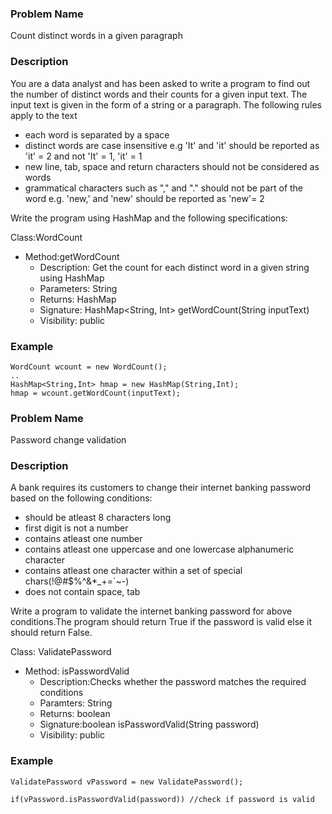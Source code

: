 ### Problem Name
Count distinct words in a given paragraph

### Description

You are a data analyst and has been asked to write a program to find out the number of distinct words and their counts for a given input text. The input text is given in the form of a string or a paragraph. The following rules apply to the text
* each word is separated by a space
* distinct words are case insensitive e.g 'It' and 'it' should be reported as 'it' = 2 and not 'It' = 1, 'it' = 1
* new line, tab, space and return characters should not be considered as words
* grammatical characters such as "," and "." should not be part of the word e.g. 'new,' and 'new' should be reported as 'new'= 2 

Write the program using HashMap and the following specifications:

Class:WordCount

* Method:getWordCount
	* Description: Get the count for each distinct word in a given string using HashMap
	* Parameters: String
	* Returns: HashMap
	* Signature: HashMap<String, Int> getWordCount(String inputText)
	* Visibility: public

### Example
	WordCount wcount = new WordCount();
	..
	HashMap<String,Int> hmap = new HashMap(String,Int);
	hmap = wcount.getWordCount(inputText);

### Problem Name
Password change validation

### Description

A bank requires its customers to change their internet banking password based on the following conditions:
* should be atleast 8 characters long
* first digit is not a number
* contains atleast one number
* contains atleast one uppercase and one lowercase alphanumeric character
* contains atleast one character within a set of special chars(!@#$%^&*_+=`~-)
* does not contain space, tab 

Write a program to validate the internet banking password for above conditions.The program should return True if the password is valid else it should return False.

Class: ValidatePassword

* Method: isPasswordValid
  * Description:Checks whether the password matches the required conditions
  * Paramters: String
  * Returns: boolean
  * Signature:boolean isPasswordValid(String password)
  * Visibility: public

### Example
	ValidatePassword vPassword = new ValidatePassword();
	
	if(vPassword.isPasswordValid(password)) //check if password is valid